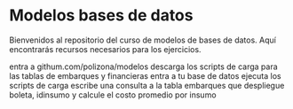 # Modelos bases de datos
Bienvenidos al repositorio del curso de modelos de bases de datos. Aquí encontrarás recursos necesarios para los ejercicios.

entra a githum.com/polizona/modelos
descarga los scripts de carga para las tablas de embarques y financieras
entra a tu base de datos
ejecuta los scripts de carga
escribe una consulta a la tabla embarques que despliegue boleta, idinsumo y calcule el costo promedio por insumo 
